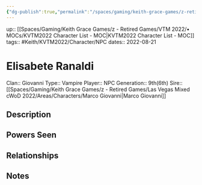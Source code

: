 ```yaml
---
{"dg-publish":true,"permalink":"/spaces/gaming/keith-grace-games/z-retired-games/vtm-2022/areas/characters/elisabete-ranaldi/","dgHomeLink":true,"dgPassFrontmatter":true}
---
```


up:: [[Spaces/Gaming/Keith Grace Games/z - Retired Games/VTM 2022/• MOCs/KVTM2022 Character List - MOC|KVTM2022 Character List - MOC]]
tags:: #Keith/KVTM2022/Character/NPC
dates:: 2022-08-21

# Elisabete Ranaldi
Clan:: Giovanni
Type:: Vampire
Player:: NPC
Generation:: 9th(6th)
Sire:: [[Spaces/Gaming/Keith Grace Games/z - Retired Games/Las Vegas Mixed cWoD 2022/Areas/Characters/Marco Giovanni|Marco Giovanni]]
## Description


## Powers Seen


## Relationships


## Notes
